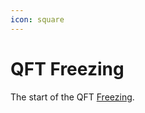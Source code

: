 ```yaml
---
icon: square
---
```


# QFT Freezing

The start of the QFT [Freezing](../infrastructure/qft-freezing.md).